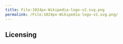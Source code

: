 ```yaml
---
title: File:1024px-Wikipedia-logo-v2.svg.png
permalink: /File:1024px-Wikipedia-logo-v2.svg.png/
---
```


## Licensing